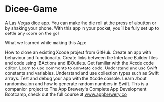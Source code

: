 # Dicee-Game


A Las Vegas dice app. You can make the die roll at the press of a button or by shaking your phone. With this app in your pocket, you’ll be fully set up to settle any score on the go!

What we learned while making this App:

How to clone an existing Xcode project from GitHub.
Create an app with behaviour and functionality.
Create links between the Interface Builder files and code using IBActions and IBOutlets.
Get familiar with the Xcode code editor.
Learn to use comments to annotate code.
Understand and use Swift constants and variables.
Understand and use collection types such as Swift arrays.
Test and debug your app with the Xcode console.
Learn about randomisation and how to generate random numbers in Swift.
This is a companion project to The App Brewery's Complete App Development Bootcamp, check out the full course at www.appbrewery.co
